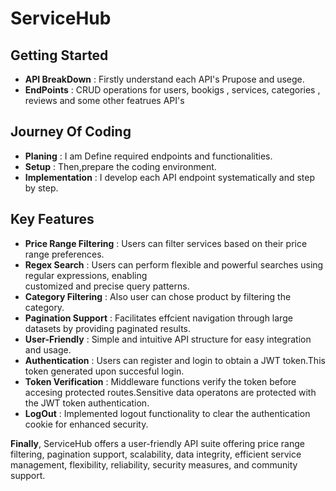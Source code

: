 # **ServiceHub**

## Getting Started
- **API BreakDown** : Firstly understand each API's Prupose and usege.
- **EndPoints** : CRUD operations for users, bookigs , services, categories , reviews and some other featrues API's

## Journey Of Coding
- **Planing** : I am Define required endpoints and functionalities.
- **Setup** : Then,prepare the coding environment.
- **Implementation** : I develop each API endpoint systematically and step by step.

## Key Features
- __Price Range Filtering__ : Users can filter services based on their price range preferences.
- __Regex Search__ : Users can perform flexible and powerful searches using regular expressions, enabling         
    customized and precise query patterns.
- __Category Filtering__ : Also user can chose product by filtering the category.
- __Pagination Support__ : Facilitates effcient navigation through large datasets by providing paginated results.
- __User-Friendly__ : Simple and intuitive API structure for easy integration and usage.
- __Authentication__ : Users can register and login to obtain a JWT token.This token generated upon succesful login.
- __Token Verification__ : Middleware functions verify the token before accesing protected routes.Sensitive data operatons are protected with the JWT token authentication.
- __LogOut__ : Implemented logout functionality to clear the authentication cookie for enhanced security.
  
__Finally__, ServiceHub offers a user-friendly API suite offering price range filtering, pagination support, scalability, data integrity, efficient service management, flexibility, reliability, security measures, and community support.
